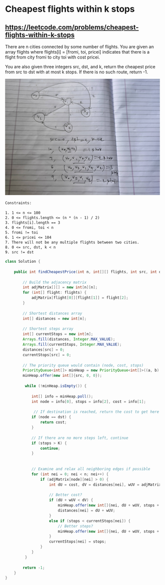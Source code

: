 # Cheapest flights within k stops
## https://leetcode.com/problems/cheapest-flights-within-k-stops

There are n cities connected by some number of flights. You are given an array flights where flights[i] = [fromi, toi, pricei] indicates that there is a flight from city fromi to city toi with cost pricei.

You are also given three integers src, dst, and k, return the cheapest price from src to dst with at most k stops. If there is no such route, return -1.

!["Cheapest flights within K stops"](cheapest-flights-within-k-stops-example.jpg?raw=true "Cheapest flights within K Stops")

```
Constraints:

1. 1 <= n <= 100
2. 0 <= flights.length <= (n * (n - 1) / 2)
3. flights[i].length == 3
4. 0 <= fromi, toi < n
5. fromi != toi
6. 1 <= pricei <= 104
7. There will not be any multiple flights between two cities.
8. 0 <= src, dst, k < n
9. src != dst
```

```java
class Solution {
    
    public int findCheapestPrice(int n, int[][] flights, int src, int dst, int K) {
     
        // Build the adjacency matrix
        int adjMatrix[][] = new int[n][n];
        for (int[] flight: flights) {
            adjMatrix[flight[0]][flight[1]] = flight[2];
        }
        
        // Shortest distances array
        int[] distances = new int[n];
        
        // Shortest steps array
        int[] currentStops = new int[n];
        Arrays.fill(distances, Integer.MAX_VALUE);
        Arrays.fill(currentStops, Integer.MAX_VALUE);
        distances[src] = 0;
        currentStops[src] = 0;
        
        // The priority queue would contain (node, cost, stops)
        PriorityQueue<int[]> minHeap = new PriorityQueue<int[]>((a, b) -> a[1] - b[1]);
        minHeap.offer(new int[]{src, 0, 0});
        
         while (!minHeap.isEmpty()) {
             
            int[] info = minHeap.poll();
            int node = info[0], stops = info[2], cost = info[1];
             
             // If destination is reached, return the cost to get here
            if (node == dst) {
                return cost;
            }
             
            // If there are no more steps left, continue 
            if (stops > K) {
                continue;
            }
             
             
            // Examine and relax all neighboring edges if possible 
            for (int nei = 0; nei < n; nei++) {
                if (adjMatrix[node][nei] > 0) {
                    int dU = cost, dV = distances[nei], wUV = adjMatrix[node][nei];
                    
                    // Better cost?
                    if (dU + wUV < dV) {
                        minHeap.offer(new int[]{nei, dU + wUV, stops + 1});
                        distances[nei] = dU + wUV;
                    }
                    else if (stops < currentStops[nei]) {
                        // Better steps?
                        minHeap.offer(new int[]{nei, dU + wUV, stops + 1});
                    }
                    currentStops[nei] = stops;
                }
            }
         }
        
        return -1;
    }
}
```
